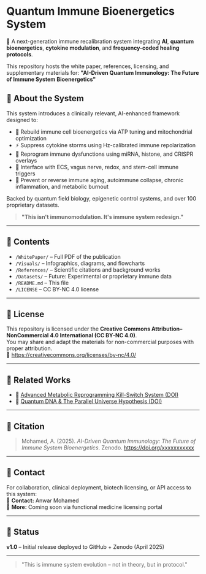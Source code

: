 # Quantum Immune Bioenergetics System

🧬 A next-generation immune recalibration system integrating **AI**, **quantum bioenergetics**, **cytokine modulation**, and **frequency-coded healing protocols**.

This repository hosts the white paper, references, licensing, and supplementary materials for:
**"AI-Driven Quantum Immunology: The Future of Immune System Bioenergetics"**

## 🧠 About the System

This system introduces a clinically relevant, AI-enhanced framework designed to:

- 🔋 Rebuild immune cell bioenergetics via ATP tuning and mitochondrial optimization
- ⚡ Suppress cytokine storms using Hz-calibrated immune repolarization
- 🧬 Reprogram immune dysfunctions using miRNA, histone, and CRISPR overlays
- 🧠 Interface with ECS, vagus nerve, redox, and stem-cell immune triggers
- 🧠 Prevent or reverse immune aging, autoimmune collapse, chronic inflammation, and metabolic burnout

Backed by quantum field biology, epigenetic control systems, and over 100 proprietary datasets.

> **"This isn't immunomodulation. It's immune system redesign."**

---

## 📄 Contents

- `/WhitePaper/` – Full PDF of the publication  
- `/Visuals/` – Infographics, diagrams, and flowcharts  
- `/References/` – Scientific citations and background works  
- `/Datasets/` – Future: Experimental or proprietary immune data  
- `/README.md` – This file  
- `/LICENSE` – CC BY-NC 4.0 license

---

## 🧾 License

This repository is licensed under the **Creative Commons Attribution–NonCommercial 4.0 International (CC BY-NC 4.0)**.  
You may share and adapt the materials for non-commercial purposes with proper attribution.  
🔗 https://creativecommons.org/licenses/by-nc/4.0/

---

## 🔗 Related Works

- 🧬 [Advanced Metabolic Reprogramming Kill-Switch System (DOI)](https://doi.org/10.5281/zenodo.15213792)  
- 🧠 [Quantum DNA & The Parallel Universe Hypothesis (DOI)](https://doi.org/10.5281/zenodo.14974522)

---

## 📣 Citation

> Mohamed, A. (2025). *AI-Driven Quantum Immunology: The Future of Immune System Bioenergetics*. Zenodo. https://doi.org/xxxxxxxxxxx

---

## 🚀 Contact

For collaboration, clinical deployment, biotech licensing, or API access to this system:  
📧 **Contact:** Anwar Mohamed  
🔗 **More:** Coming soon via functional medicine licensing portal

---

## 🧬 Status

**v1.0** – Initial release deployed to GitHub + Zenodo (April 2025)

---

> "This is immune system evolution – not in theory, but in protocol."  
